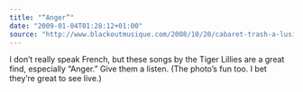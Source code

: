 ```yaml
---
title: "“Anger”"
date: "2009-01-04T01:28:12+01:00"
source: "http://www.blackoutmusique.com/2008/10/20/cabaret-trash-a-lusine-c-avec-les-tiger-lillies/"
---
```


I don’t really speak French, but these songs by the Tiger Lillies are a great find, especially “Anger.” Give them a listen. (The photo’s fun too. I bet they’re great to see live.)
